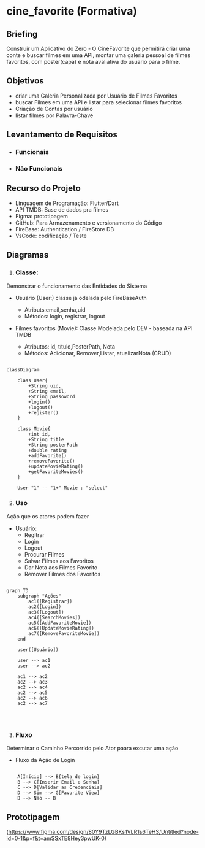 # cine_favorite (Formativa)

## Briefing
Construir um Aplicativo do Zero - O CineFavorite que permitirá criar uma conte e buscar filmes em uma API,
montar uma galeria pessoal de filmes favoritos, com poster(capa) e nota avaliativa do usuario para o filme.

## Objetivos
- criar uma Galeria Personalizada por Usuário de Filmes Favoritos
- buscar Filmes em uma API e listar para selecionar filmes favoritos
- Criação de Contas por usuário
- listar filmes por Palavra-Chave

## Levantamento de Requisitos
- ### Funcionais
- ### Não Funcionais

## Recurso do Projeto
- Linguagem de Programação: Flutter/Dart
- API TMDB: Base de dados pra filmes
- Figma: prototipagem
- GitHub: Para Armazenamento e versionamento do Código
- FireBase: Authentication / FireStore DB
- VsCode: codificação / Teste

## Diagramas
1. ### Classe:
Demonstrar o funcionamento das Entidades do Sistema
- Usuário (User:) classe já odelada pelo FireBaseAuth
    - Atributs:email,senha,uid
    - Métodos: login, registrar, logout

- Filmes favoritos (Movie): Classe Modelada pelo DEV - baseada na API TMDB
    - Atributos: id, título,PosterPath, Nota
    - Métodos: Adicionar, Remover,Listar, atualizarNota
    (CRUD)

```mermaid

classDiagram

    class User{
        +String uid,
        +String email,
        +String passoword
        +login()
        +logout()
        +register()
    }

    class Movie{
        +int id,
        +String title
        +String posterPath
        +double rating
        +addFavorite()
        +removeFavorite()
        +updateMovieRating()
        +getFavoriteMovies()
    }

    User "1" -- "1+" Movie : "select"

```

2. ### Uso
Ação que os atores podem fazer
- Usuário:
    - Regitrar
    - Login
    - Logout
    - Procurar Filmes
    - Salvar Filmes aos Favoritos
    - Dar Nota aos Filmes Favorito
    - Remover Filmes dos Favoritos

``` mermaid

graph TD
    subgraph "Ações"
        ac1([Registrar])
        ac2([Login])
        ac3([Logout])
        ac4([SearchMovies])
        ac5([AddFavoriteMovie])
        ac6([UpdateMovieRating])
        ac7([RemoveFavoriteMovie])
    end

    user([Usuário])

    user --> ac1
    user --> ac2

    ac1 --> ac2
    ac2 --> ac3
    ac2 --> ac4
    ac2 --> ac5
    ac2 --> ac6
    ac2 --> ac7




``` 

3. ### Fluxo

Determinar o Caminho Percorrido pelo Ator paara excutar uma ação 

- Fluxo da Ação de Login

```mermaid

    A[Início] --> B{tela de login}
    B --> C[Inserir Email e Senha]
    C --> D[Validar as Credenciais]
    D --> Sim --> G[Favorite View]
    D --> Não -- B
```

## Prototipagem

(https://www.figma.com/design/80Y9TzLGBKs1VLR1s6TeHS/Untitled?node-id=0-1&p=f&t=amSSxTE8Hey3pwUK-0)

## 